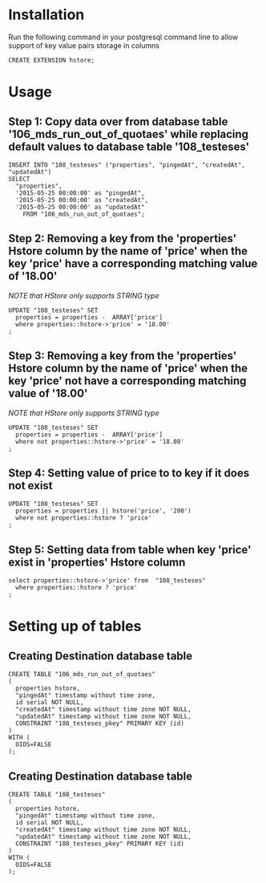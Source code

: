 # Installation
Run the following command in your postgresql command line to allow support of key value pairs storage in columns
```
CREATE EXTENSION hstore;
```

# Usage
## Step 1: Copy data over from database table '106_mds_run_out_of_quotaes' while replacing default values to database table '108_testeses'
```
INSERT INTO "108_testeses" ("properties", "pingedAt", "createdAt", "updatedAt")
SELECT 
  "properties",
  '2015-05-25 00:00:00' as "pingedAt",
  '2015-05-25 00:00:00' as "createdAt",
  '2015-05-25 00:00:00' as "updatedAt"
    FROM "106_mds_run_out_of_quotaes";
```

## Step 2: Removing a key from the 'properties' Hstore column by the name of 'price' when the key 'price' have a corresponding matching value   of '18.00' 
_NOTE that HStore only supports STRING type_

```
UPDATE "108_testeses" SET 
  properties = properties -  ARRAY['price']
  where properties::hstore->'price' = '18.00'
;
```

## Step 3: Removing a key from the 'properties' Hstore column by the name of 'price' when the key 'price' not have a corresponding matching value of '18.00' 
_NOTE that HStore only supports STRING type_

```
UPDATE "108_testeses" SET 
  properties = properties -  ARRAY['price']
  where not properties::hstore->'price' = '18.00'
;
```

## Step 4: Setting value of price to  to key if it does not exist
```
UPDATE "108_testeses" SET 
  properties = properties || hstore('price', '200')
  where not properties::hstore ? 'price' 
;
```

## Step 5: Setting data from table when key 'price' exist in 'properties' Hstore column
```
select properties::hstore->'price' from  "108_testeses"
  where properties::hstore ? 'price' 
;
```


# Setting up of tables
## Creating Destination database table
```
CREATE TABLE "106_mds_run_out_of_quotaes"
(
  properties hstore,
  "pingedAt" timestamp without time zone,
  id serial NOT NULL,
  "createdAt" timestamp without time zone NOT NULL,
  "updatedAt" timestamp without time zone NOT NULL,
  CONSTRAINT "108_testeses_pkey" PRIMARY KEY (id)
)
WITH (
  OIDS=FALSE
);
```

## Creating Destination database table
```
CREATE TABLE "108_testeses"
(
  properties hstore,
  "pingedAt" timestamp without time zone,
  id serial NOT NULL,
  "createdAt" timestamp without time zone NOT NULL,
  "updatedAt" timestamp without time zone NOT NULL,
  CONSTRAINT "108_testeses_pkey" PRIMARY KEY (id)
)
WITH (
  OIDS=FALSE
);
```